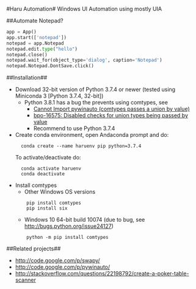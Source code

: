 #Haru Automation#
Windows UI Automation using mostly UIA

##Automate Notepad?
```python
app = App()
app.start(['notepad'])
notepad = app.Notepad
notepad.edit.type("hello")
notepad.close()
notepad.wait_for(object_type='dialog', caption='Notepad')
notepad.Notepad.DontSave.click()
```


##Installation##
* Download 32-bit version of Python 3.7.4 or newer (tested using Miniconda 3 [Python 3.7.4, 32-bit])  
  * Python 3.8.1 has a bug the prevents using comtypes, see
    * [Cannot Import pywinauto (comtypes passes a union by value)](https://github.com/pywinauto/pywinauto/issues/868)
    * [bpo-16575: Disabled checks for union types being passed by value](https://github.com/python/cpython/pull/17960)
    * Recommend to use Python 3.7.4 
* Create conda environment, open Andaconda prompt and do:
  ```console
    conda create --name haruenv pip python=3.7.4
  ```
  To activate/deactivate do:
  ```console
    conda activate haruenv
    conda deactivate
  ```
* Install comtypes
  * Other Windows OS versions
  ```console
      pip install comtypes
      pip install six
  ```
  * Windows 10 64-bit build 10074 (due to bug, see http://bugs.python.org/issue24127)
  ```console
      python -m pip install comtypes
  ```

##Related projects##
* http://code.google.com/p/swapy/
* http://code.google.com/p/pywinauto/
* http://stackoverflow.com/questions/22198792/create-a-poker-table-scanner
	
